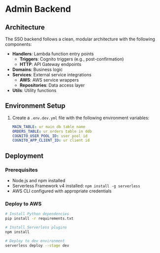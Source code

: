 # Admin Backend

## Architecture

The SSO backend follows a clean, modular architecture with the following components:

- **Handlers**: Lambda function entry points
  - **Triggers**: Cognito triggers (e.g., post-confirmation)
  - **HTTP**: API Gateway endpoints
- **Domains**: Business logic
- **Services**: External service integrations
  - **AWS**: AWS service wrappers
  - **Repositories**: Data access layer
- **Utils**: Utility functions

## Environment Setup

1. Create a `.env.dev.yml` file with the following environment variables:
   ```yaml
   MAIN_TABLE: ur main db table name
   ORDERS_TABLE: ur orders table in ddb
   COGNITO_USER_POOL_ID: user pool id
   COGNITO_APP_CLIENT_ID: ur client id
   ```

## Deployment

### Prerequisites
- Node.js and npm installed
- Serverless Framework v4 installed: `npm install -g serverless`
- AWS CLI configured with appropriate credentials

### Deploy to AWS
```bash
# Install Python dependencies
pip install -r requirements.txt

# Install Serverless plugins
npm install

# Deploy to dev environment
serverless deploy --stage dev
```

